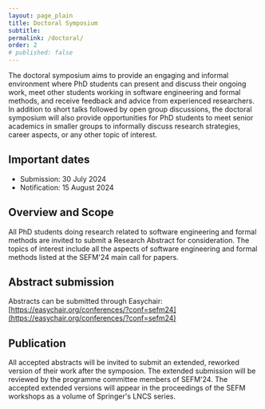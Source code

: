 ```yaml
---
layout: page_plain
title: Doctoral Symposium
subtitle:
permalink: /doctoral/
order: 2
# published: false
---
```

The doctoral symposium aims to provide an engaging and informal environment where PhD students can present and discuss their ongoing work, meet other students working in software engineering and formal methods, and receive feedback and advice from experienced researchers. In addition to short talks followed by open group discussions, the doctoral symposium will also provide opportunities for PhD students to meet senior academics in smaller groups to informally discuss research strategies, career aspects, or any other topic of interest.

## Important dates
- Submission: 30 July 2024
- Notification: 15 August 2024

## Overview and Scope

All PhD students doing research related to software engineering and formal methods are invited to submit a Research Abstract for consideration.  The topics of interest include all the aspects of software engineering and formal methods listed at the SEFM'24 main call for papers.

## Abstract submission

Abstracts can be submitted through Easychair:
[https://easychair.org/conferences/?conf=sefm24](https://easychair.org/conferences/?conf=sefm24)

## Publication

All accepted abstracts will be invited to submit an extended, reworked version of their work after the symposion.  The extended submission will be reviewed by the programme committee members of SEFM'24.  The accepted extended versions will appear in the proceedings of the SEFM workshops as a volume of Springer's LNCS series.

